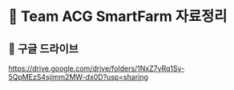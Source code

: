 # 📁 Team ACG SmartFarm 자료정리

## 📂 구글 드라이브

https://drive.google.com/drive/folders/1NxZ7yRq1Sy-5QpMEzS4sjimm2MW-dx0D?usp=sharing